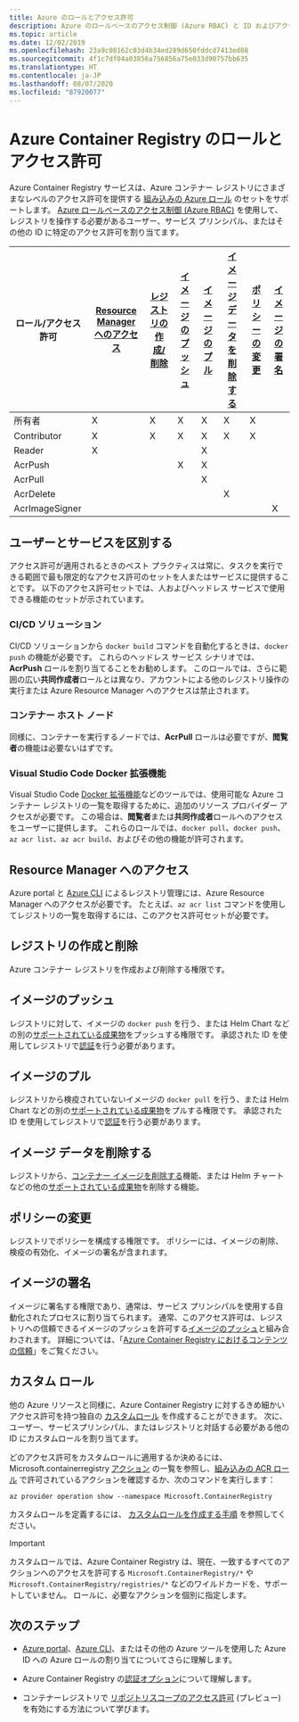 ```yaml
---
title: Azure のロールとアクセス許可
description: Azure のロールベースのアクセス制御 (Azure RBAC) と ID およびアクセス管理 (IAM) を使用して、Azure コンテナー レジストリ内のリソースへのきめ細かいアクセス許可を提供します。
ms.topic: article
ms.date: 12/02/2019
ms.openlocfilehash: 23a9c08162c03d4b34ed289d650fddcd7413ed08
ms.sourcegitcommit: 4f1c7df04a03856a756856a75e033d90757bb635
ms.translationtype: HT
ms.contentlocale: ja-JP
ms.lasthandoff: 08/07/2020
ms.locfileid: "87920077"
---
```

# <a name="azure-container-registry-roles-and-permissions"></a>Azure Container Registry のロールとアクセス許可

Azure Container Registry サービスは、Azure コンテナー レジストリにさまざまなレベルのアクセス許可を提供する [組み込みの Azure ロール](../role-based-access-control/built-in-roles.md) のセットをサポートします。 [Azure ロールベースのアクセス制御 (Azure RBAC)](../role-based-access-control/index.yml) を使用して、レジストリを操作する必要があるユーザー、サービス プリンシパル、またはその他の ID に特定のアクセス許可を割り当てます。 

| ロール/アクセス許可       | [Resource Manager へのアクセス](#access-resource-manager) | [レジストリの作成/削除](#create-and-delete-registry) | [イメージのプッシュ](#push-image) | [イメージのプル](#pull-image) | [イメージ データを削除する](#delete-image-data) | [ポリシーの変更](#change-policies) |   [イメージの署名](#sign-images)  |
| ---------| --------- | --------- | --------- | --------- | --------- | --------- | --------- |
| 所有者 | X | X | X | X | X | X |  |  
| Contributor | X | X | X |  X | X | X |  |  
| Reader | X |  |  | X |  |  |  |
| AcrPush |  |  | X | X | |  |  |  
| AcrPull |  |  |  | X |  |  |  |  
| AcrDelete |  |  |  |  | X |  |  |
| AcrImageSigner |  |  |  |  |  |  | X |

## <a name="differentiate-users-and-services"></a>ユーザーとサービスを区別する

アクセス許可が適用されるときのベスト プラクティスは常に、タスクを実行できる範囲で最も限定的なアクセス許可のセットを人またはサービスに提供することです。 以下のアクセス許可セットでは、人およびヘッドレス サービスで使用できる機能のセットが示されています。

### <a name="cicd-solutions"></a>CI/CD ソリューション

CI/CD ソリューションから `docker build` コマンドを自動化するときは、`docker push` の機能が必要です。 これらのヘッドレス サービス シナリオでは、**AcrPush** ロールを割り当てることをお勧めします。 このロールでは、さらに範囲の広い**共同作成者**ロールとは異なり、アカウントによる他のレジストリ操作の実行または Azure Resource Manager へのアクセスは禁止されます。

### <a name="container-host-nodes"></a>コンテナー ホスト ノード

同様に、コンテナーを実行するノードでは、**AcrPull** ロールは必要ですが、**閲覧者**の機能は必要ないはずです。

### <a name="visual-studio-code-docker-extension"></a>Visual Studio Code Docker 拡張機能

Visual Studio Code [Docker 拡張機能](https://code.visualstudio.com/docs/azure/docker)などのツールでは、使用可能な Azure コンテナー レジストリの一覧を取得するために、追加のリソース プロバイダー アクセスが必要です。 この場合は、**閲覧者**または**共同作成者**ロールへのアクセスをユーザーに提供します。 これらのロールでは、`docker pull`、`docker push`、`az acr list`、`az acr build`、およびその他の機能が許可されます。 

## <a name="access-resource-manager"></a>Resource Manager へのアクセス

Azure portal と [Azure CLI](/cli/azure/) によるレジストリ管理には、Azure Resource Manager へのアクセスが必要です。 たとえば、`az acr list` コマンドを使用してレジストリの一覧を取得するには、このアクセス許可セットが必要です。 

## <a name="create-and-delete-registry"></a>レジストリの作成と削除

Azure コンテナー レジストリを作成および削除する権限です。

## <a name="push-image"></a>イメージのプッシュ

レジストリに対して、イメージの `docker push` を行う、または Helm Chart などの別の[サポートされている成果物](container-registry-image-formats.md)をプッシュする権限です。 承認された ID を使用してレジストリで[認証](container-registry-authentication.md)を行う必要があります。 

## <a name="pull-image"></a>イメージのプル

レジストリから検疫されていないイメージの `docker pull` を行う、または Helm Chart などの別の[サポートされている成果物](container-registry-image-formats.md)をプルする権限です。 承認された ID を使用してレジストリで[認証](container-registry-authentication.md)を行う必要があります。

## <a name="delete-image-data"></a>イメージ データを削除する

レジストリから、[コンテナー イメージを削除する](container-registry-delete.md)機能、または Helm チャートなどの他の[サポートされている成果物](container-registry-image-formats.md)を削除する機能。

## <a name="change-policies"></a>ポリシーの変更

レジストリでポリシーを構成する権限です。 ポリシーには、イメージの削除、検疫の有効化、イメージの署名が含まれます。

## <a name="sign-images"></a>イメージの署名

イメージに署名する権限であり、通常は、サービス プリンシパルを使用する自動化されたプロセスに割り当てられます。 通常、このアクセス許可は、レジストリへの信頼できるイメージのプッシュを許可する[イメージのプッシュ](#push-image)と組み合わされます。 詳細については、「[Azure Container Registry におけるコンテンツの信頼](container-registry-content-trust.md)」をご覧ください。

## <a name="custom-roles"></a>カスタム ロール

他の Azure リソースと同様に、Azure Container Registry に対するきめ細かいアクセス許可を持つ独自の [カスタムロール](../role-based-access-control/custom-roles.md) を作成することができます。 次に、ユーザー、サービスプリンシパル、またはレジストリと対話する必要がある他の ID にカスタムロールを割り当てます。 

どのアクセス許可をカスタムロールに適用するか決めるには、Microsoft.containerregistry [アクション](../role-based-access-control/resource-provider-operations.md#microsoftcontainerregistry) の一覧を参照し、[組み込みの ACR ロール](../role-based-access-control/built-in-roles.md) で許可されているアクションを確認するか、次のコマンドを実行します：

```azurecli
az provider operation show --namespace Microsoft.ContainerRegistry
```

カスタムロールを定義するには、 [カスタムロールを作成する手順](../role-based-access-control/custom-roles.md#steps-to-create-a-custom-role) を参照してください。

> [!IMPORTANT]
> カスタムロールでは、Azure Container Registry は、現在、一致するすべてのアクションへのアクセスを許可する `Microsoft.ContainerRegistry/*` や `Microsoft.ContainerRegistry/registries/*` などのワイルドカードを、サポートしていません。 ロールに、必要なアクションを個別に指定します。

## <a name="next-steps"></a>次のステップ

* [Azure portal](../role-based-access-control/role-assignments-portal.md)、[Azure CLI](../role-based-access-control/role-assignments-cli.md)、またはその他の Azure ツールを使用した Azure ID への Azure ロールの割り当てについてさらに理解します。

* Azure Container Registry の[認証オプション](container-registry-authentication.md)について理解します。

* コンテナーレジストリで [リポジトリスコープのアクセス許可](container-registry-repository-scoped-permissions.md) (プレビュー) を有効にする方法について学びます。